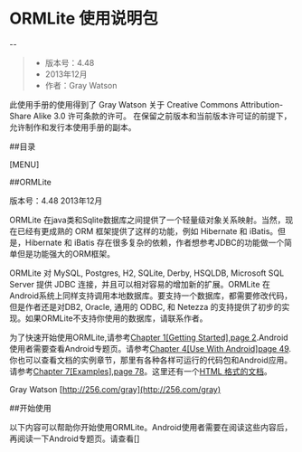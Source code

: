 # ORMLite 使用说明包

--
>* 版本号：4.48
>* 2013年12月
>* 作者：Gray Watson



此使用手册的使用得到了 Gray Watson 关于 Creative Commons Attribution-Share Alike 3.0 许可条款的许可。
在保留之前版本和当前版本许可证的前提下，允许制作和发行本使用手册的副本。


##目录



[MENU]



##ORMLite

版本号：4.48 2013年12月

ORMLite 在java类和Sqlite数据库之间提供了一个轻量级对象关系映射。当然，现在已经有更成熟的 ORM 框架提供了这样的功能，例如 Hibernate 和 iBatis。但是，Hibernate 和 iBatis 存在很多复杂的依赖，作者想参考JDBC的功能做一个简单但是功能强大的ORM框架。

ORMLite 对 MySQL, Postgres, H2, SQLite, Derby, HSQLDB, Microsoft SQL Server 提供 JDBC 连接，并且可以相对容易的增加新的扩展。ORMLite 在Android系统上同样支持调用本地数据库。要支持一个数据库，都需要修改代码，但是作者还是对DB2, Oracle, 通用的 ODBC, 和 Netezza 的支持提供了初步的实现。如果ORMLite不支持你使用的数据库，请联系作者。

为了快速开始使用ORMLite,请参考[Chapter 1\[Getting Started\],page 2](#point1).Android 使用者需要查看Android专题页。请参考[Chapter 4\[Use With Android\]page 49](#point2).你也可以查看文档的实例章节，那里有各种各样可运行的代码包和Android应用。请参考[Chapter 7\[Examples\],page 78](#point3)。这里还有一个[HTML 格式的文档](#point4)。

Gray Watson [http://256.com/gray](http://256.com/gray)




##开始使用

以下内容可以帮助你开始使用ORMLite。Android使用者需要在阅读这些内容后，再阅读一下Android专题页。请查看[]








